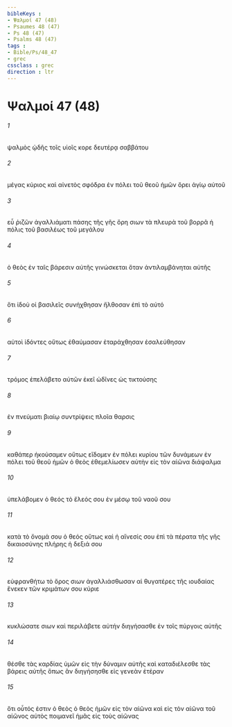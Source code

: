 ```yaml
---
bibleKeys : 
- Ψαλμοί 47 (48)
- Psaumes 48 (47)
- Ps 48 (47)
- Psalms 48 (47)
tags : 
- Bible/Ps/48_47
- grec
cssclass : grec
direction : ltr
---
```


# Ψαλμοί 47 (48)

###### 1
ψαλμὸς ᾠδῆς τοῖς υἱοῖς κορε δευτέρᾳ σαββάτου
###### 2
μέγας κύριος καὶ αἰνετὸς σφόδρα ἐν πόλει τοῦ θεοῦ ἡμῶν ὄρει ἁγίῳ αὐτοῦ
###### 3
εὖ ῥιζῶν ἀγαλλιάματι πάσης τῆς γῆς ὄρη σιων τὰ πλευρὰ τοῦ βορρᾶ ἡ πόλις τοῦ βασιλέως τοῦ μεγάλου
###### 4
ὁ θεὸς ἐν ταῖς βάρεσιν αὐτῆς γινώσκεται ὅταν ἀντιλαμβάνηται αὐτῆς
###### 5
ὅτι ἰδοὺ οἱ βασιλεῖς συνήχθησαν ἤλθοσαν ἐπὶ τὸ αὐτό
###### 6
αὐτοὶ ἰδόντες οὕτως ἐθαύμασαν ἐταράχθησαν ἐσαλεύθησαν
###### 7
τρόμος ἐπελάβετο αὐτῶν ἐκεῖ ὠδῖνες ὡς τικτούσης
###### 8
ἐν πνεύματι βιαίῳ συντρίψεις πλοῖα θαρσις
###### 9
καθάπερ ἠκούσαμεν οὕτως εἴδομεν ἐν πόλει κυρίου τῶν δυνάμεων ἐν πόλει τοῦ θεοῦ ἡμῶν ὁ θεὸς ἐθεμελίωσεν αὐτὴν εἰς τὸν αἰῶνα διάψαλμα
###### 10
ὑπελάβομεν ὁ θεός τὸ ἔλεός σου ἐν μέσῳ τοῦ ναοῦ σου
###### 11
κατὰ τὸ ὄνομά σου ὁ θεός οὕτως καὶ ἡ αἴνεσίς σου ἐπὶ τὰ πέρατα τῆς γῆς δικαιοσύνης πλήρης ἡ δεξιά σου
###### 12
εὐφρανθήτω τὸ ὄρος σιων ἀγαλλιάσθωσαν αἱ θυγατέρες τῆς ιουδαίας ἕνεκεν τῶν κριμάτων σου κύριε
###### 13
κυκλώσατε σιων καὶ περιλάβετε αὐτήν διηγήσασθε ἐν τοῖς πύργοις αὐτῆς
###### 14
θέσθε τὰς καρδίας ὑμῶν εἰς τὴν δύναμιν αὐτῆς καὶ καταδιέλεσθε τὰς βάρεις αὐτῆς ὅπως ἂν διηγήσησθε εἰς γενεὰν ἑτέραν
###### 15
ὅτι οὗτός ἐστιν ὁ θεὸς ὁ θεὸς ἡμῶν εἰς τὸν αἰῶνα καὶ εἰς τὸν αἰῶνα τοῦ αἰῶνος αὐτὸς ποιμανεῖ ἡμᾶς εἰς τοὺς αἰῶνας
